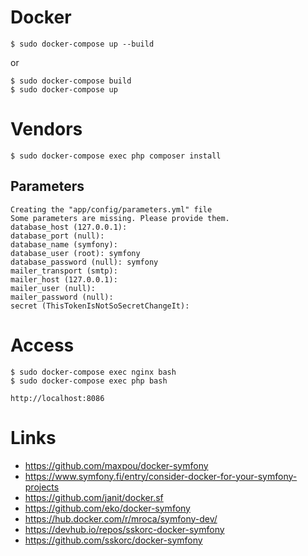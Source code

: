 # Docker

```
$ sudo docker-compose up --build
```
or

```
$ sudo docker-compose build
$ sudo docker-compose up
```

# Vendors

```
$ sudo docker-compose exec php composer install
```

## Parameters

```
Creating the "app/config/parameters.yml" file
Some parameters are missing. Please provide them.
database_host (127.0.0.1): 
database_port (null): 
database_name (symfony): 
database_user (root): symfony
database_password (null): symfony
mailer_transport (smtp): 
mailer_host (127.0.0.1): 
mailer_user (null): 
mailer_password (null): 
secret (ThisTokenIsNotSoSecretChangeIt): 
```

# Access

```
$ sudo docker-compose exec nginx bash
$ sudo docker-compose exec php bash
```

```
http://localhost:8086
```

# Links

* https://github.com/maxpou/docker-symfony
* https://www.symfony.fi/entry/consider-docker-for-your-symfony-projects
* https://github.com/janit/docker.sf
* https://github.com/eko/docker-symfony
* https://hub.docker.com/r/mroca/symfony-dev/
* https://devhub.io/repos/sskorc-docker-symfony
* https://github.com/sskorc/docker-symfony

